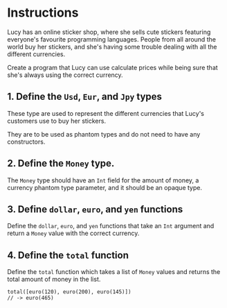 # Instructions

Lucy has an online sticker shop, where she sells cute stickers featuring everyone's favourite programming languages. People from all around the world buy her stickers, and she's having some trouble dealing with all the different currencies.

Create a program that Lucy can use calculate prices while being sure that she's always using the correct currency.

## 1. Define the `Usd`, `Eur`, and `Jpy` types

These type are used to represent the different currencies that Lucy's customers use to buy her stickers.

They are to be used as phantom types and do not need to have any constructors.

## 2. Define the `Money` type.

The `Money` type should have an `Int` field for the amount of money, a currency phantom type parameter, and it should be an opaque type.

## 3. Define `dollar`, `euro`, and `yen` functions

Define the `dollar`, `euro`, and `yen` functions that take an `Int` argument and return a `Money` value with the correct currency.

## 4. Define the `total` function

Define the `total` function which takes a list of `Money` values and returns the total amount of money in the list.

```gleam
total([euro(120), euro(200), euro(145)])
// -> euro(465)
```
